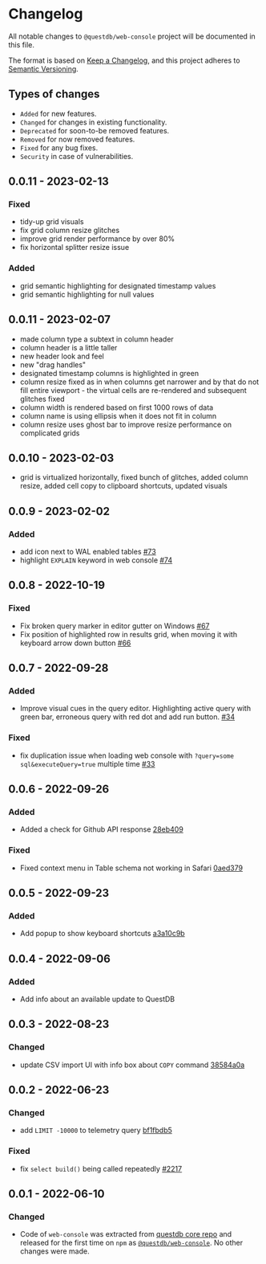 # Changelog

All notable changes to `@questdb/web-console` project will be documented in this file.

The format is based on [Keep a Changelog](https://keepachangelog.com/en/1.0.0/),
and this project adheres to [Semantic Versioning](https://semver.org/spec/v2.0.0.html).

## Types of changes

* `Added` for new features.
* `Changed` for changes in existing functionality.
* `Deprecated` for soon-to-be removed features.
* `Removed` for now removed features.
* `Fixed` for any bug fixes.
* `Security` in case of vulnerabilities.

## 0.0.11 - 2023-02-13

### Fixed
- tidy-up grid visuals
- fix grid column resize glitches
- improve grid render performance by over 80%
- fix horizontal splitter resize issue

### Added
- grid semantic highlighting for designated timestamp values
- grid semantic highlighting for null values

## 0.0.11 - 2023-02-07

- made column type a subtext in column header
- column header is a little taller
- new header look and feel
- new "drag handles"
- designated timestamp columns is highlighted in green
- column resize fixed as in when columns get narrower and by that do not fill entire viewport - the virtual cells are re-rendered and subsequent glitches fixed
- column width is rendered based on first 1000 rows of data
- column name is using ellipsis when it does not fit in column
- column resize uses ghost bar to improve resize performance on complicated grids

## 0.0.10 - 2023-02-03

- grid is virtualized horizontally, fixed bunch of glitches, added column resize, added cell copy to clipboard shortcuts, updated visuals

## 0.0.9 - 2023-02-02

### Added

- add icon next to WAL enabled tables [#73](https://github.com/questdb/ui/pull/73)
- highlight `EXPLAIN` keyword in web console [#74](https://github.com/questdb/ui/pull/73)

## 0.0.8 - 2022-10-19

### Fixed

- Fix broken query marker in editor gutter on Windows [#67](https://github.com/questdb/ui/pull/67)
- Fix position of highlighted row in results grid, when moving it with keyboard arrow down button [#66](https://github.com/questdb/ui/pull/66)

## 0.0.7 - 2022-09-28

### Added

- Improve visual cues in the query editor. Highlighting active query with green bar, erroneous query with red dot and add run button. [#34](https://github.com/questdb/ui/pull/34)

### Fixed

- fix duplication issue when loading web console with `?query=some sql&executeQuery=true` multiple time [#33](https://github.com/questdb/ui/pull/33)

## 0.0.6 - 2022-09-26

### Added

- Added a check for Github API response
  [28eb409](https://github.com/questdb/ui/commit/28eb409e5b79e0a9e6b675f6f9f01f7a7465cbe0)

### Fixed

- Fixed context menu in Table schema not working in Safari
  [0aed379](https://github.com/questdb/ui/commit/0aed379873e5cd6b05743aac4a2fcda1d9a1bf2a)

## 0.0.5 - 2022-09-23

### Added

- Add popup to show keyboard shortcuts [a3a10c9b](https://github.com/questdb/ui/commit/a3a10c9b8678de761a1e9ce1ab380837d9121e2a)

## 0.0.4 - 2022-09-06

### Added

- Add info about an available update to QuestDB

## 0.0.3 - 2022-08-23

### Changed

- update CSV import UI with info box about `COPY` command [38584a0a](https://github.com/questdb/ui/commit/038584a0a8e86641628be19f402a540488bb70468)

## 0.0.2 - 2022-06-23

### Changed

- add `LIMIT -10000` to telemetry query [bf1fbdb5](https://github.com/questdb/ui/commit/bf1fbdb5ef91a8111330fc8b8cea4a889ebcbca0)

### Fixed

- fix `select build()` being called repeatedly [#2217](https://github.com/questdb/questdb/pull/2217)

## 0.0.1 - 2022-06-10

### Changed

- Code of `web-console` was extracted from [questdb core repo](https://github.com/questdb/questdb) and released for the first time on `npm` as [`@questdb/web-console`](https://www.npmjs.com/package/@questdb/web-console). No other changes were made.
